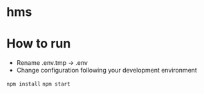 # hms

# How to run
+ Rename .env.tmp -> .env
+ Change configuration following your development environment

`npm install`
`npm start`
